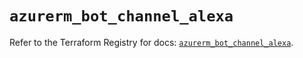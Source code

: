 # `azurerm_bot_channel_alexa`

Refer to the Terraform Registry for docs: [`azurerm_bot_channel_alexa`](https://registry.terraform.io/providers/hashicorp/azurerm/4.15.0/docs/resources/bot_channel_alexa).
